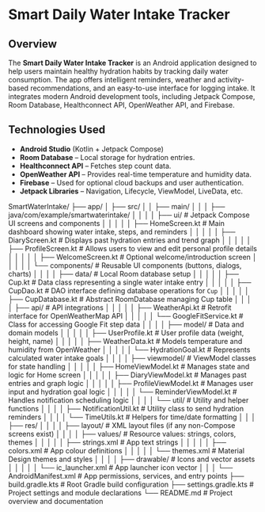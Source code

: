 # Smart Daily Water Intake Tracker 

## Overview

The **Smart Daily Water Intake Tracker** is an Android application designed to help users maintain healthy hydration habits by tracking daily water consumption. The app offers intelligent reminders, weather and activity-based recommendations, and an easy-to-use interface for logging intake. It integrates modern Android development tools, including Jetpack Compose, Room Database, Healthconnect API, OpenWeather API, and Firebase.

## Technologies Used

- **Android Studio** (Kotlin + Jetpack Compose)
- **Room Database** – Local storage for hydration entries.
- **Healthconnect API** – Fetches step count data.
- **OpenWeather API** – Provides real-time temperature and humidity data.
- **Firebase** – Used for optional cloud backups and user authentication.
- **Jetpack Libraries** – Navigation, Lifecycle, ViewModel, LiveData, etc.

SmartWaterIntake/
├── app/
│   ├── src/
│   │   ├── main/
│   │   │   ├── java/com/example/smartwaterintake/
│   │   │   │   ├── ui/                         # Jetpack Compose UI screens and components
│   │   │   │   │   ├── HomeScreen.kt           # Main dashboard showing water intake, steps, and reminders
│   │   │   │   │   ├── DiaryScreen.kt          # Displays past hydration entries and trend graph
│   │   │   │   │   ├── ProfileScreen.kt        # Allows users to view and edit personal profile details
│   │   │   │   │   ├── WelcomeScreen.kt        # Optional welcome/introduction screen
│   │   │   │   │   └── components/             # Reusable UI components (buttons, dialogs, charts)
│   │   │   │   ├── data/                       # Local Room database setup
│   │   │   │   │   ├── Cup.kt                  # Data class representing a single water intake entry
│   │   │   │   │   ├── CupDao.kt               # DAO interface defining database operations for `Cup`
│   │   │   │   │   ├── CupDatabase.kt          # Abstract RoomDatabase managing Cup table
│   │   │   │   ├── api/                        # API integrations
│   │   │   │   │   ├── WeatherApi.kt           # Retrofit interface for OpenWeatherMap API
│   │   │   │   │   └── GoogleFitService.kt     # Class for accessing Google Fit step data
│   │   │   │   ├── model/                      # Data and domain models
│   │   │   │   │   ├── UserProfile.kt          # User profile data (weight, height, name)
│   │   │   │   │   ├── WeatherData.kt          # Models temperature and humidity from OpenWeather
│   │   │   │   │   └── HydrationGoal.kt        # Represents calculated water intake goals
│   │   │   │   ├── viewmodel/                  # ViewModel classes for state handling
│   │   │   │   │   ├── HomeViewModel.kt        # Manages state and logic for Home screen
│   │   │   │   │   ├── DiaryViewModel.kt       # Manages past entries and graph logic
│   │   │   │   │   ├── ProfileViewModel.kt     # Manages user input and hydration goal logic
│   │   │   │   │   └── ReminderViewModel.kt    # Handles notification scheduling logic
│   │   │   │   └── util/                       # Utility and helper functions
│   │   │   │       ├── NotificationUtil.kt     # Utility class to send hydration reminders
│   │   │   │       └── TimeUtils.kt            # Helpers for time/date formatting
│   │   │   ├── res/
│   │   │   │   ├── layout/                     # XML layout files (if any non-Compose screens exist)
│   │   │   │   ├── values/                     # Resource values: strings, colors, themes
│   │   │   │   │   ├── strings.xml             # App text strings
│   │   │   │   │   ├── colors.xml              # App colour definitions
│   │   │   │   │   └── themes.xml              # Material Design themes and styles
│   │   │   │   ├── drawable/                   # Icons and vector assets
│   │   │   │   │   └── ic_launcher.xml         # App launcher icon vector
│   │   │   └── AndroidManifest.xml             # App permissions, services, and entry points
├── build.gradle.kts                            # Root Gradle build configuration
├── settings.gradle.kts                         # Project settings and module declarations
└── README.md                                   # Project overview and documentation

